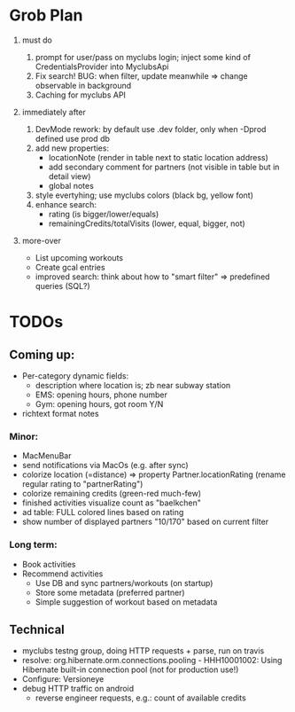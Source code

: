 
# Grob Plan

1. must do
    1. prompt for user/pass on myclubs login; inject some kind of CredentialsProvider into MyclubsApi
    1. Fix search! BUG: when filter, update meanwhile => change observable in background
    1. Caching for myclubs API
    
1. immediately after
    1. DevMode rework: by default use .dev folder, only when -Dprod defined use prod db
    1. add new properties: 
        * locationNote (render in table next to static location address)
        * add secondary comment for partners (not visible in table but in detail view)
        * global notes
    1. style evertyhing; use myclubs colors (black bg, yellow font)
    1. enhance search:
        * rating (is bigger/lower/equals)
        * remainingCredits/totalVisits (lower, equal, bigger, not)

1. more-over
    * List upcoming workouts
    * Create gcal entries
    * improved search: think about how to "smart filter" => predefined queries (SQL?)

# TODOs

## Coming up:

* Per-category dynamic fields:
    * description where location is; zb near subway station
    * EMS: opening hours, phone number
    * Gym: opening hours, got room Y/N
* richtext format notes

### Minor:

* MacMenuBar
* send notifications via MacOs (e.g. after sync)
* colorize location (=distance) => property Partner.locationRating (rename regular rating to "partnerRating")
* colorize remaining credits (green-red much-few)
* finished activities visualize count as "baelkchen"
* ad table: FULL colored lines based on rating
* show number of displayed partners "10/170" based on current filter

### Long term:

* Book activities
* Recommend activities
    * Use DB and sync partners/workouts (on startup)
    * Store some metadata (preferred partner)
    * Simple suggestion of workout based on metadata

## Technical

* myclubs testng group, doing HTTP requests + parse, run on travis
* resolve: org.hibernate.orm.connections.pooling - HHH10001002: Using Hibernate built-in connection pool (not for production use!)
* Configure: Versioneye
* debug HTTP traffic on android
    - reverse engineer requests, e.g.: count of available credits

